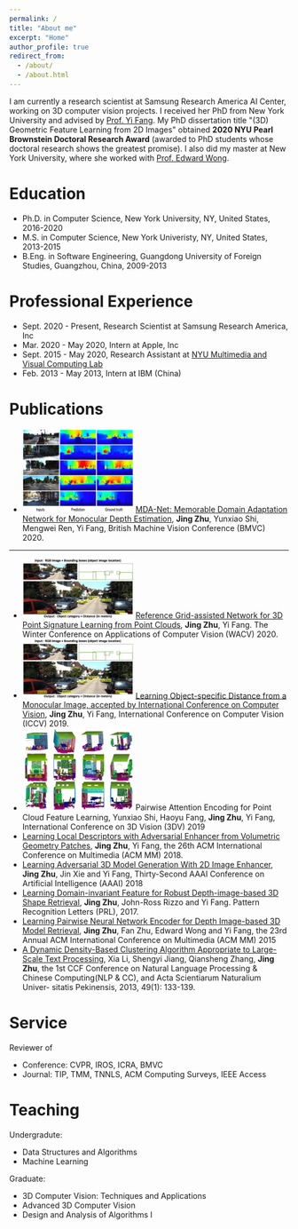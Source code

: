 ```yaml
---
permalink: /
title: "About me"
excerpt: "Home"
author_profile: true
redirect_from: 
  - /about/
  - /about.html
---
```

I am currently a research scientist at Samsung Research America AI Center, working on 3D computer vision projects. I received her PhD from New York University and advised by [Prof. Yi Fang](http://mmvc.engineering.nyu.edu). My PhD dissertation title "(3D) Geometric Feature Learning from 2D Images" obtained **2020 NYU Pearl Brownstein Doctoral Research Award** (awarded to PhD students whose doctoral research shows the greatest promise). I also did my master at New York University, where she worked with [Prof. Edward Wong](https://engineering.nyu.edu/faculty/edward-wong).

Education
======
* Ph.D. in Computer Science, New York University, NY, United States, 2016-2020
* M.S. in Computer Science, New York Univeristy, NY, United States, 2013-2015
* B.Eng. in Software Engineering, Guangdong University of Foreign Studies, Guangzhou, China, 2009-2013

Professional Experience
======
* Sept. 2020 - Present, Research Scientist at Samsung Research America, Inc
* Mar. 2020 - May 2020, Intern at Apple, Inc
* Sept. 2015 - May 2020, Research Assistant at [NYU Multimedia and Visual Computing Lab](http://mmvc.engineering.nyu.edu)
* Feb. 2013 - May 2013, Intern at IBM (China)

Publications
======
* <img src="/images/BMVC_Depth.png" alt="drawing" width="200"/> [MDA-Net: Memorable Domain Adaptation Network for Monocular Depth Estimation](https://www.bmvc2020-conference.com/conference/papers/paper_0790.html), **Jing Zhu**, Yunxiao Shi, Mengwei Ren, Yi Fang, British Machine Vision Conference (BMVC) 2020.
------
* <img src="/images/Paper_DistFrom2D.png" alt="drawing" width="200"/> [Reference Grid-assisted Network for 3D Point Signature Learning from Point Clouds](https://openaccess.thecvf.com/content_WACV_2020/papers/Zhu_Reference_Grid-assisted_Network_for_3D_Point_Signature_Learning_from_Point_WACV_2020_paper.pdf), **Jing Zhu**, Yi Fang. The Winter Conference on Applications of Computer Vision (WACV) 2020.
* <img src="/images/Paper_DistFrom2D.png" alt="drawing" width="200"/> [Learning Object-specific Distance from a Monocular Image, accepted by International Conference on Computer Vision](https://openaccess.thecvf.com/content_ICCV_2019/papers/Zhu_Learning_Object-Specific_Distance_From_a_Monocular_Image_ICCV_2019_paper.pdf), **Jing Zhu**, Yi Fang, International Conference on Computer Vision (ICCV) 2019.
* <img src="/images/3DV_PointFeature.png" alt="drawing" width="200"/> Pairwise Attention Encoding for Point Cloud Feature Learning, Yunxiao Shi, Haoyu Fang, **Jing Zhu**, Yi Fang, International Conference on 3D Vision (3DV) 2019
* [Learning Local Descriptors with Adversarial Enhancer from Volumetric Geometry Patches](), **Jing Zhu**, Yi Fang, the 26th ACM International Conference on Multimedia (ACM MM) 2018. 
* [Learning Adversarial 3D Model Generation With 2D Image Enhancer](https://www.aaai.org/ocs/index.php/AAAI/AAAI18/paper/view/16064), **Jing Zhu**, Jin Xie and Yi Fang, Thirty-Second AAAI Conference on Artificial Intelligence (AAAI) 2018
* [Learning Domain-invariant Feature for Robust Depth-image-based 3D Shape Retrieval](), **Jing Zhu**, John-Ross Rizzo and Yi Fang. Pattern Recognition Letters (PRL), 2017.
* [Learning Pairwise Neural Network Encoder for Depth Image-based 3D Model Retrieval](), **Jing Zhu**, Fan Zhu, Edward Wong and Yi Fang, the 23rd Annual ACM International Conference on Multimedia (ACM MM) 2015
* [A Dynamic Density-Based Clustering Algorithm Appropriate to Large-Scale Text Processing](), Xia Li, Shengyi Jiang, Qiansheng Zhang, **Jing Zhu**, the 1st CCF Conference on Natural Language Processing & Chinese Computing(NLP & CC), and Acta Scientiarum Naturalium Univer- sitatis Pekinensis, 2013, 49(1): 133-139.

Service 
======
Reviewer of 
* Conference: CVPR, IROS, ICRA, BMVC
* Journal: TIP, TMM, TNNLS, ACM Computing Surveys, IEEE Access

Teaching 
======
Undergradute:
* Data Structures and Algorithms
* Machine Learning

Graduate:
* 3D Computer Vision: Techniques and Applications
* Advanced 3D Computer Vision
* Design and Analysis of Algorithms I

